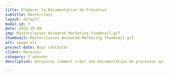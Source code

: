 ```yaml
---
title: Préparer la Documentation de Processus
subtitle: Masterclass
layout: default
modal-id: 7
date: 2024-10-09
img: Masterclasses Animated Marketing thumbnail.gif
thumbnail: Masterclasses Animated Marketing thumbnail.gif
alt: image-alt
project-date: Nous contacter
client: Réserver
category: S'abonner
description: Découvrez comment créer une documentation de processus qui facilite la transition de votre entreprise et augmente sa valeur. Apprenez à identifier les processus clés, documenter les étapes essentielles de manière claire et concise, et maintenir cette documentation à jour pour améliorer l'efficacité, la transparence, le financement et la vente de votre entreprise.

---
```

